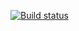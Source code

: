 [![Build status](https://ci.appveyor.com/api/projects/status/m7aklhd3oeb5gah8/branch/main?svg=true)](https://ci.appveyor.com/project/abashkaev/hw-aqa-5/branch/main)